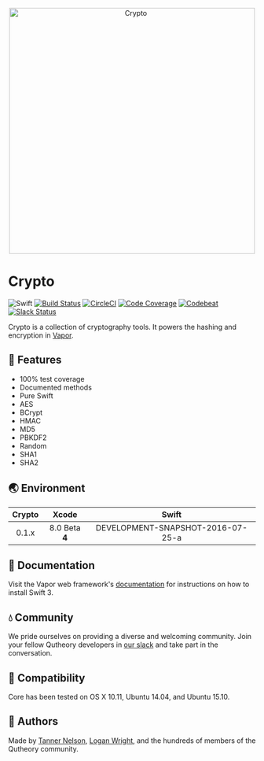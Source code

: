<p align="center">
    <img 
        src="http://project.unimarconi.it/talete/images/logo_crypto.png" 
        align="center" 
        alt="Crypto"
        width="500px"
    >
</p>

# Crypto

![Swift](http://img.shields.io/badge/swift-v3.0--dev.07.25-brightgreen.svg)
[![Build Status](https://travis-ci.org/vapor/crypto.svg?branch=master)](https://travis-ci.org/vapor/crypto)
[![CircleCI](https://circleci.com/gh/vapor/crypto.svg?style=shield)](https://circleci.com/gh/vapor/crypto)
[![Code Coverage](https://codecov.io/gh/vapor/crypto/branch/master/graph/badge.svg)](https://codecov.io/gh/vapor/crypto)
[![Codebeat](https://codebeat.co/badges/a793ad97-47e3-40d9-82cf-2aafc516ef4e)](https://codebeat.co/projects/github-com-vapor-crypto)
[![Slack Status](http://vapor.team/badge.svg)](http://vapor.team)

Crypto is a collection of cryptography tools. It powers the hashing and encryption in [Vapor](https://github.com/vapor/vapor).

## 🚀 Features 

- 100% test coverage
- Documented methods
- Pure Swift
- AES
- BCrypt
- HMAC
- MD5
- PBKDF2
- Random
- SHA1
- SHA2

## 🌏 Environment

|Crypto|Xcode|Swift|
|:-:|:-:|:-:|
|0.1.x|8.0 Beta **4**|DEVELOPMENT-SNAPSHOT-2016-07-25-a|

## 📖 Documentation

Visit the Vapor web framework's [documentation](http://docs.vapor.codes) for instructions on how to install Swift 3. 

## 💧 Community

We pride ourselves on providing a diverse and welcoming community. Join your fellow Qutheory developers in [our slack](http://vapor.team) and take part in the conversation.

## 🔧 Compatibility

Core has been tested on OS X 10.11, Ubuntu 14.04, and Ubuntu 15.10.

## 👥 Authors

Made by [Tanner Nelson](https://twitter.com/tanner0101), [Logan Wright](https://twitter.com/logmaestro), and the hundreds of members of the Qutheory community.
